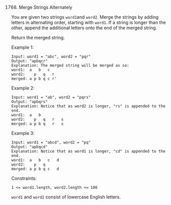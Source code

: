 1768. Merge Strings Alternately

You are given two strings ```word1```and ```word2```. Merge the strings by adding letters in alternating order, starting with ```word1```. If a string is longer than the other, append the additional letters onto the end of the merged string.

Return the merged string.

 

Example 1:
```
Input: word1 = "abc", word2 = "pqr"
Output: "apbqcr"
Explanation: The merged string will be merged as so:
word1:  a   b   c
word2:    p   q   r
merged: a p b q c r'
```

Example 2:
```
Input: word1 = "ab", word2 = "pqrs"
Output: "apbqrs"
Explanation: Notice that as word2 is longer, "rs" is appended to the end.
word1:  a   b 
word2:    p   q   r   s
merged: a p b q   r   s
```

Example 3:
```
Input: word1 = "abcd", word2 = "pq"
Output: "apbqcd"
Explanation: Notice that as word1 is longer, "cd" is appended to the end.
word1:  a   b   c   d
word2:    p   q 
merged: a p b q c   d
```

Constraints:

```1 <= word1.length, word2.length <= 100```

```word1``` and ```word2``` consist of lowercase English letters.